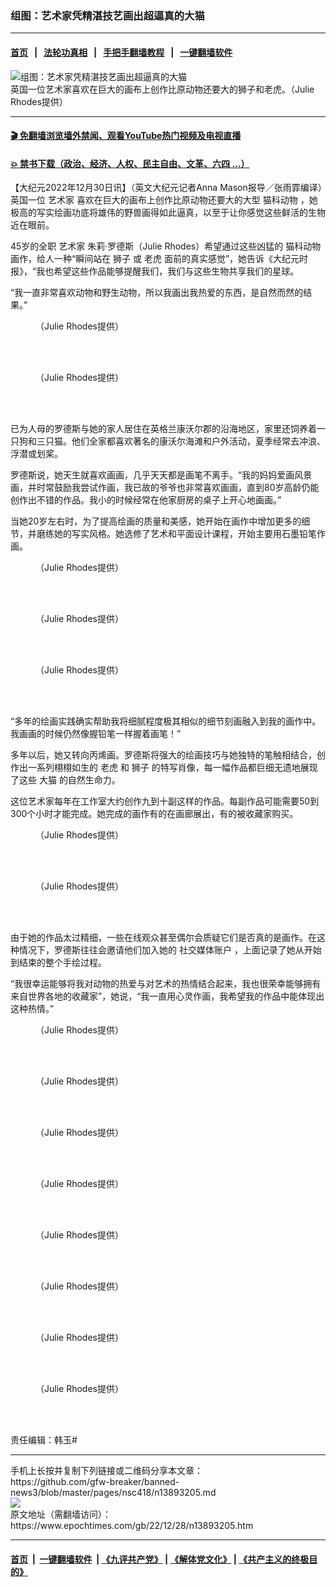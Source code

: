 ### 组图：艺术家凭精湛技艺画出超逼真的大猫
------------------------

#### [首页](https://github.com/gfw-breaker/banned-news3/blob/master/README.md) &nbsp;&nbsp;|&nbsp;&nbsp; [法轮功真相](https://github.com/begood0513/basic/blob/master/README.md)  &nbsp;&nbsp;|&nbsp;&nbsp; [手把手翻墙教程](https://github.com/gfw-breaker/guides/wiki)  &nbsp;&nbsp;|&nbsp;&nbsp; [一键翻墙软件](https://github.com/gfw-breaker/nogfw/blob/master/README.md)  



<div><img alt="组图：艺术家凭精湛技艺画出超逼真的大猫" class="attachment-djy_600_400 size-djy_600_400 wp-post-image" src="https://i.epochtimes.com/assets/uploads/2022/12/id13893415-Julie-Rhodes-6-600x400.jpg"/>
<div class="caption">
 英国一位艺术家喜欢在巨大的画布上创作比原动物还要大的狮子和老虎。（Julie Rhodes提供）
</div></div><hr/>

#### [ 🎬  免翻墙浏览墙外禁闻、观看YouTube热门视频及电视直播](https://github.com/gfw-breaker/HelloWorld)

#### [ 💥  禁书下载（政治、经济、人权、民主自由、文革、六四 ...）](https://github.com/gfw-breaker/books/blob/master/README.md)

<div><p>
 【大纪元2022年12月30日讯】（英文大纪元记者Anna Mason报导／张雨霏编译）英国一位
 <ok href="https://www.epochtimes.com/gb/tag/%E8%89%BA%E6%9C%AF%E5%AE%B6.html">
  艺术家
 </ok>
 喜欢在巨大的画布上创作比原动物还要大的大型
 <ok href="https://www.epochtimes.com/gb/tag/%E7%8C%AB%E7%A7%91%E5%8A%A8%E7%89%A9.html">
  猫科动物
 </ok>
 ，她极高的写实绘画功底将雄伟的野兽画得如此逼真，以至于让你感觉这些鲜活的生物近在眼前。
</p>
<p>
 45岁的全职
 <ok href="https://www.epochtimes.com/gb/tag/%E8%89%BA%E6%9C%AF%E5%AE%B6.html">
  艺术家
 </ok>
 朱莉‧罗德斯（Julie Rhodes）希望通过这些凶猛的
 <ok href="https://www.epochtimes.com/gb/tag/%E7%8C%AB%E7%A7%91%E5%8A%A8%E7%89%A9.html">
  猫科动物
 </ok>
 画作，给人一种“瞬间站在
 <ok href="https://www.epochtimes.com/gb/tag/%E7%8B%AE%E5%AD%90.html">
  狮子
 </ok>
 或
 <ok href="https://www.epochtimes.com/gb/tag/%E8%80%81%E8%99%8E.html">
  老虎
 </ok>
 面前的真实感觉”，她告诉《大纪元时报》，“我也希望这些作品能够提醒我们，我们与这些生物共享我们的星球。
</p>
<p>
 “我一直非常喜欢动物和野生动物，所以我画出我热爱的东西，是自然而然的结果。”
</p>
<figure aria-describedby="caption-attachment-13893423" class="wp-caption aligncenter" id="attachment_13893423" style="width: 450px">
 <ok href="https://i.epochtimes.com/assets/uploads/2022/12/id13893423-Julie-Rhodes-15.jpg" target="_blank">
  <img alt="" class="wp-image-13893423" src="https://i.epochtimes.com/assets/uploads/2022/12/id13893423-Julie-Rhodes-15.jpg"/>
 </ok>
 <br/><figcaption class="wp-caption-text" id="caption-attachment-13893423">
  （Julie Rhodes提供）
 </figcaption><br/>
</figure><br/>
<figure aria-describedby="caption-attachment-13893422" class="wp-caption aligncenter" id="attachment_13893422" style="width: 451px">
 <ok href="https://i.epochtimes.com/assets/uploads/2022/12/id13893422-Julie-Rhodes-14.jpg" target="_blank">
  <img alt="" class="wp-image-13893422" src="https://i.epochtimes.com/assets/uploads/2022/12/id13893422-Julie-Rhodes-14.jpg"/>
 </ok>
 <br/><figcaption class="wp-caption-text" id="caption-attachment-13893422">
  （Julie Rhodes提供）
 </figcaption><br/>
</figure><br/>
<p>
 已为人母的罗德斯与她的家人居住在英格兰康沃尔郡的沿海地区，家里还饲养着一只狗和三只猫。他们全家都喜欢著名的康沃尔海滩和户外活动，夏季经常去冲浪、浮潜或划桨。
</p>
<p>
 罗德斯说，她天生就喜欢画画，几乎天天都是画笔不离手。“我的妈妈爱画风景画，并时常鼓励我尝试作画，我已故的爷爷也非常喜欢画画，直到80岁高龄仍能创作出不错的作品。我小的时候经常在他家厨房的桌子上开心地画画。”
</p>
<p>
 当她20岁左右时，为了提高绘画的质量和美感，她开始在画作中增加更多的细节，并磨练她的写实风格。她选修了艺术和平面设计课程，开始主要用石墨铅笔作画。
</p>
<figure aria-describedby="caption-attachment-13893424" class="wp-caption aligncenter" id="attachment_13893424" style="width: 601px">
 <ok href="https://i.epochtimes.com/assets/uploads/2022/12/id13893424-Julie-Rhodes-17.jpg" target="_blank">
  <img alt="" class="wp-image-13893424" src="https://i.epochtimes.com/assets/uploads/2022/12/id13893424-Julie-Rhodes-17.jpg"/>
 </ok>
 <br/><figcaption class="wp-caption-text" id="caption-attachment-13893424">
  （Julie Rhodes提供）
 </figcaption><br/>
</figure><br/>
<figure aria-describedby="caption-attachment-13893416" class="wp-caption aligncenter" id="attachment_13893416" style="width: 600px">
 <ok href="https://i.epochtimes.com/assets/uploads/2022/12/id13893416-Julie-Rhodes-7.jpg" target="_blank">
  <img alt="" class="wp-image-13893416" src="https://i.epochtimes.com/assets/uploads/2022/12/id13893416-Julie-Rhodes-7.jpg"/>
 </ok>
 <br/><figcaption class="wp-caption-text" id="caption-attachment-13893416">
  （Julie Rhodes提供）
 </figcaption><br/>
</figure><br/>
<figure aria-describedby="caption-attachment-13893412" class="wp-caption aligncenter" id="attachment_13893412" style="width: 601px">
 <ok href="https://i.epochtimes.com/assets/uploads/2022/12/id13893412-Julie-Rhodes-2.jpg" target="_blank">
  <img alt="" class="wp-image-13893412" src="https://i.epochtimes.com/assets/uploads/2022/12/id13893412-Julie-Rhodes-2.jpg"/>
 </ok>
 <br/><figcaption class="wp-caption-text" id="caption-attachment-13893412">
  （Julie Rhodes提供）
 </figcaption><br/>
</figure><br/>
<p>
 “多年的绘画实践确实帮助我将细腻程度极其相似的细节刻画融入到我的画作中。我画画的时候仍然像握铅笔一样握着画笔！”
</p>
<p>
 多年以后，她又转向丙烯画。罗德斯将强大的绘画技巧与她独特的笔触相结合，创作出一系列栩栩如生的
 <ok href="https://www.epochtimes.com/gb/tag/%E8%80%81%E8%99%8E.html">
  老虎
 </ok>
 和
 <ok href="https://www.epochtimes.com/gb/tag/%E7%8B%AE%E5%AD%90.html">
  狮子
 </ok>
 的特写肖像，每一幅作品都巨细无遗地展现了这些
 <ok href="https://www.epochtimes.com/gb/tag/%E5%A4%A7%E7%8C%AB.html">
  大猫
 </ok>
 的自然生命力。
</p>
<p>
 这位艺术家每年在工作室大约创作九到十副这样的作品。每副作品可能需要50到300个小时才能完成。她完成的画作有的在画廊展出，有的被收藏家购买。
</p>
<figure aria-describedby="caption-attachment-13893419" class="wp-caption aligncenter" id="attachment_13893419" style="width: 501px">
 <ok href="https://i.epochtimes.com/assets/uploads/2022/12/id13893419-Julie-Rhodes-11.jpg" target="_blank">
  <img alt="" class="wp-image-13893419" src="https://i.epochtimes.com/assets/uploads/2022/12/id13893419-Julie-Rhodes-11.jpg"/>
 </ok>
 <br/><figcaption class="wp-caption-text" id="caption-attachment-13893419">
  （Julie Rhodes提供）
 </figcaption><br/>
</figure><br/>
<figure aria-describedby="caption-attachment-13893417" class="wp-caption aligncenter" id="attachment_13893417" style="width: 499px">
 <ok href="https://i.epochtimes.com/assets/uploads/2022/12/id13893417-Julie-Rhodes-8.jpg" target="_blank">
  <img alt="" class="wp-image-13893417" src="https://i.epochtimes.com/assets/uploads/2022/12/id13893417-Julie-Rhodes-8.jpg"/>
 </ok>
 <br/><figcaption class="wp-caption-text" id="caption-attachment-13893417">
  （Julie Rhodes提供）
 </figcaption><br/>
</figure><br/>
<p>
 由于她的作品太过精细，一些在线观众甚至偶尔会质疑它们是否真的是画作。在这种情况下，罗德斯往往会邀请他们加入她的
 <ok href="https://www.julierhodes.com/art-in-the-studio-this-week/">
  社交媒体账户
 </ok>
 ，上面记录了她从开始到结束的整个手绘过程。
</p>
<p>
 “我很幸运能够将我对动物的热爱与对艺术的热情结合起来，我也很荣幸能够拥有来自世界各地的收藏家”，她说，“我一直用心灵作画，我希望我的作品中能体现出这种热情。”
</p>
<figure aria-describedby="caption-attachment-13893425" class="wp-caption aligncenter" id="attachment_13893425" style="width: 449px">
 <ok href="https://i.epochtimes.com/assets/uploads/2022/12/id13893425-Julie-Rhodes-18.jpeg" target="_blank">
  <img alt="" class="wp-image-13893425" src="https://i.epochtimes.com/assets/uploads/2022/12/id13893425-Julie-Rhodes-18.jpeg"/>
 </ok>
 <br/><figcaption class="wp-caption-text" id="caption-attachment-13893425">
  （Julie Rhodes提供）
 </figcaption><br/>
</figure><br/>
<figure aria-describedby="caption-attachment-13893421" class="wp-caption aligncenter" id="attachment_13893421" style="width: 451px">
 <ok href="https://i.epochtimes.com/assets/uploads/2022/12/id13893421-Julie-Rhodes-13.jpg" target="_blank">
  <img alt="" class="wp-image-13893421" src="https://i.epochtimes.com/assets/uploads/2022/12/id13893421-Julie-Rhodes-13.jpg"/>
 </ok>
 <br/><figcaption class="wp-caption-text" id="caption-attachment-13893421">
  （Julie Rhodes提供）
 </figcaption><br/>
</figure><br/>
<figure aria-describedby="caption-attachment-13893420" class="wp-caption aligncenter" id="attachment_13893420" style="width: 449px">
 <ok href="https://i.epochtimes.com/assets/uploads/2022/12/id13893420-Julie-Rhodes-12.jpg" target="_blank">
  <img alt="" class="wp-image-13893420" src="https://i.epochtimes.com/assets/uploads/2022/12/id13893420-Julie-Rhodes-12.jpg"/>
 </ok>
 <br/><figcaption class="wp-caption-text" id="caption-attachment-13893420">
  （Julie Rhodes提供）
 </figcaption><br/>
</figure><br/>
<figure aria-describedby="caption-attachment-13893418" class="wp-caption aligncenter" id="attachment_13893418" style="width: 450px">
 <ok href="https://i.epochtimes.com/assets/uploads/2022/12/id13893418-Julie-Rhodes-9.jpg" target="_blank">
  <img alt="" class="wp-image-13893418" src="https://i.epochtimes.com/assets/uploads/2022/12/id13893418-Julie-Rhodes-9.jpg"/>
 </ok>
 <br/><figcaption class="wp-caption-text" id="caption-attachment-13893418">
  （Julie Rhodes提供）
 </figcaption><br/>
</figure><br/>
<figure aria-describedby="caption-attachment-13893414" class="wp-caption aligncenter" id="attachment_13893414" style="width: 449px">
 <ok href="https://i.epochtimes.com/assets/uploads/2022/12/id13893414-Julie-Rhodes-5.jpg" target="_blank">
  <img alt="" class="wp-image-13893414" src="https://i.epochtimes.com/assets/uploads/2022/12/id13893414-Julie-Rhodes-5.jpg"/>
 </ok>
 <br/><figcaption class="wp-caption-text" id="caption-attachment-13893414">
  （Julie Rhodes提供）
 </figcaption><br/>
</figure><br/>
<figure aria-describedby="caption-attachment-13893413" class="wp-caption aligncenter" id="attachment_13893413" style="width: 451px">
 <ok href="https://i.epochtimes.com/assets/uploads/2022/12/id13893413-Julie-Rhodes-3.jpg" target="_blank">
  <img alt="" class="wp-image-13893413" src="https://i.epochtimes.com/assets/uploads/2022/12/id13893413-Julie-Rhodes-3.jpg"/>
 </ok>
 <br/><figcaption class="wp-caption-text" id="caption-attachment-13893413">
  （Julie Rhodes提供）
 </figcaption><br/>
</figure><br/>
<figure aria-describedby="caption-attachment-13893411" class="wp-caption aligncenter" id="attachment_13893411" style="width: 450px">
 <ok href="https://i.epochtimes.com/assets/uploads/2022/12/id13893411-Julie-Rhodes-1.jpg" target="_blank">
  <img alt="" class="wp-image-13893411" src="https://i.epochtimes.com/assets/uploads/2022/12/id13893411-Julie-Rhodes-1.jpg"/>
 </ok>
 <br/><figcaption class="wp-caption-text" id="caption-attachment-13893411">
  （Julie Rhodes提供）
 </figcaption><br/>
</figure><br/>
<figure aria-describedby="caption-attachment-13893415" class="wp-caption aligncenter" id="attachment_13893415" style="width: 449px">
 <ok href="https://i.epochtimes.com/assets/uploads/2022/12/id13893415-Julie-Rhodes-6.jpg" target="_blank">
  <img alt="" class="wp-image-13893415" src="https://i.epochtimes.com/assets/uploads/2022/12/id13893415-Julie-Rhodes-6.jpg"/>
 </ok>
 <br/><figcaption class="wp-caption-text" id="caption-attachment-13893415">
  （Julie Rhodes提供）
 </figcaption><br/>
</figure><br/>
<p>
 责任编辑：韩玉#
</p>
</div>
<hr/>
手机上长按并复制下列链接或二维码分享本文章：<br/>
https://github.com/gfw-breaker/banned-news3/blob/master/pages/nsc418/n13893205.md <br/>
<a href='https://github.com/gfw-breaker/banned-news3/blob/master/pages/nsc418/n13893205.md'><img src='https://github.com/gfw-breaker/banned-news3/blob/master/pages/nsc418/n13893205.md.png'/></a> <br/>
原文地址（需翻墙访问）：https://www.epochtimes.com/gb/22/12/28/n13893205.htm


------------------------
#### [首页](https://github.com/gfw-breaker/banned-news3/blob/master/README.md) &nbsp;|&nbsp; [一键翻墙软件](https://github.com/gfw-breaker/nogfw/blob/master/README.md) &nbsp;| [《九评共产党》](https://github.com/gfw-breaker/9ping.md/blob/master/README.md#九评之一评共产党是什么) | [《解体党文化》](https://github.com/gfw-breaker/jtdwh.md/blob/master/README.md) | [《共产主义的终极目的》](https://github.com/gfw-breaker/gczydzjmd.md/blob/master/README.md)


<img src='http://gfw-breaker.win/banned-news3/pages/nsc418/n13893205.md' width='0px' height='0px'/>